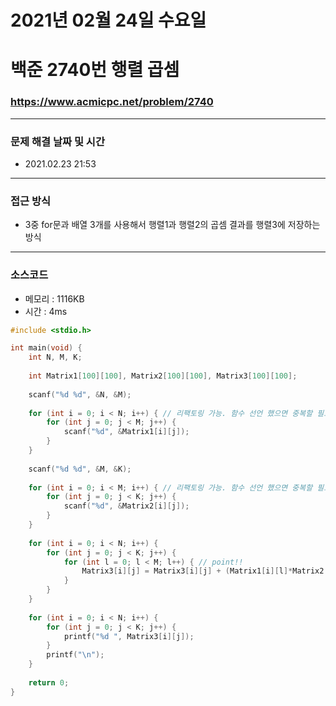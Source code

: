 # 2021년 02월 24일 수요일
# 백준 2740번 행렬 곱셈
### https://www.acmicpc.net/problem/2740

---
### 문제 해결 날짜 및 시간
- 2021.02.23 21:53

---

### 접근 방식
- 3중 for문과 배열 3개를 사용해서 행렬1과 행렬2의 곱셈 결과를 행렬3에 저장하는 방식

---

### 소스코드
- 메모리 : 1116KB
- 시간 : 4ms
```c
#include <stdio.h>

int main(void) {
	int N, M, K;
	
	int Matrix1[100][100], Matrix2[100][100], Matrix3[100][100];
	
	scanf("%d %d", &N, &M);
	
	for (int i = 0; i < N; i++) { // 리팩토링 가능. 함수 선언 했으면 중복할 필요 없었음
		for (int j = 0; j < M; j++) {
			scanf("%d", &Matrix1[i][j]);
		}
	}
	
	scanf("%d %d", &M, &K);
	
	for (int i = 0; i < M; i++) { // 리팩토링 가능. 함수 선언 했으면 중복할 필요 없었음
		for (int j = 0; j < K; j++) {
			scanf("%d", &Matrix2[i][j]);
		}
	}
	
	for (int i = 0; i < N; i++) {
		for (int j = 0; j < K; j++) {
			for (int l = 0; l < M; l++) { // point!!
				Matrix3[i][j] = Matrix3[i][j] + (Matrix1[i][l]*Matrix2[l][j]);
			}
		}
	}
	
	for (int i = 0; i < N; i++) {
		for (int j = 0; j < K; j++) {
			printf("%d ", Matrix3[i][j]);
		}
		printf("\n");
	}
	
	return 0;
}
```
